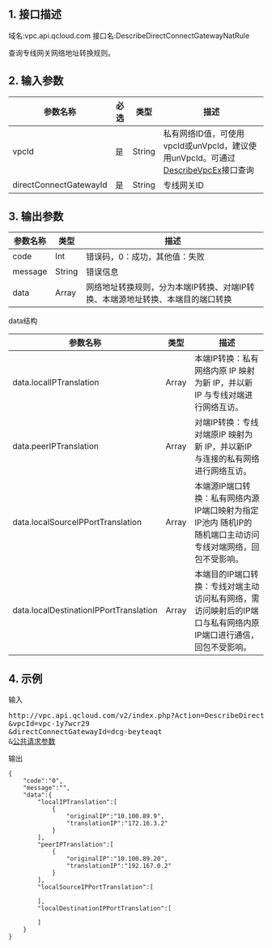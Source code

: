 ## 1. 接口描述
域名:vpc.api.qcloud.com
接口名:DescribeDirectConnectGatewayNatRule

查询专线网关网络地址转换规则。

## 2. 输入参数
| 参数名称 | 必选  | 类型 | 描述 |
|---------|---------|---------|---------|
| vpcId | 是 | String | 私有网络ID值，可使用vpcId或unVpcId，建议使用unVpcId。可通过<a href="/doc/api/245/%E6%9F%A5%E8%AF%A2%E7%A7%81%E6%9C%89%E7%BD%91%E7%BB%9C%E5%88%97%E8%A1%A8" title="DescribeVpcEx">DescribeVpcEx</a>接口查询|
| directConnectGatewayId | 是 | String | 专线网关ID|


## 3. 输出参数
| 参数名称 | 类型 | 描述 |
|---------|---------|---------|
| code | Int | 错误码，0：成功，其他值：失败|
| message | String | 错误信息|
| data | Array | 网络地址转换规则，分为本端IP转换、对端IP转换、本端源地址转换、本端目的端口转换 |

data结构

| 参数名称 | 类型 | 描述 |
|---------|---------|---------|
| data.localIPTranslation | Array | 本端IP转换：私有网络内原 IP 映射为新 IP，并以新 IP 与专线对端进行网络互访。| 
| data.peerIPTranslation | Array | 对端IP转换：专线对端原IP 映射为新 IP，并以新IP 与连接的私有网络进行网络互访。| 
| data.localSourceIPPortTranslation | Array | 本端源IP端口转换：私有网络内源IP端口映射为指定IP池内 随机IP的随机端口主动访问专线对端网络，回包不受影响。| 
| data.localDestinationIPPortTranslation | Array | 本端目的IP端口转换：专线对端主动访问私有网络，需访问映射后的IP端口与私有网络内原IP端口进行通信，回包不受影响。| 


## 4. 示例
输入
<pre>
http://vpc.api.qcloud.com/v2/index.php?Action=DescribeDirectConnectGatewayNatRule
&vpcId=vpc-1y7wcr29
&directConnectGatewayId=dcg-beyteaqt
&<a href="/doc/api/229/6976">公共请求参数</a>
</pre>
输出
```
{
    "code":"0",
    "message":"",
    "data":{
        "localIPTranslation":[
            {
                "originalIP":"10.100.89.9",
                "translationIP":"172.16.3.2"
            }
        ],
        "peerIPTranslation":[
            {
                "originalIP":"10.100.89.20",
                "translationIP":"192.167.0.2"
            }
        ],
        "localSourceIPPortTranslation":[
            
        ],
        "localDestinationIPPortTranslation":[
            
        ]
    }
}
```

